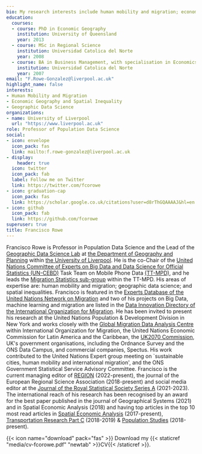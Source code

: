```yaml
---
bio: My research interests include human mobility and migration; economic geography and spatial inequality; geographic data science.
education:
  courses:
  - course: PhD in Economic Geography
    institution: University of Queensland
    year: 2013
  - course: MSc in Regional Science
    institution: Universidad Catolica del Norte
    year: 2008
  - course: BA in Business Management, with specialisation in Economics
    institution: Universidad Catolica del Norte
    year: 2007
email: "F.Rowe-Gonzalez@liverpool.ac.uk"
highlight_name: false
interests:
- Human Mobility and Migration
- Economic Geography and Spatial Inequality
- Geographic Data Science
organizations:
- name: University of Liverpool
  url: "https://www.liverpool.ac.uk"
role: Professor of Population Data Science
social:
- icon: envelope
  icon_pack: fas
  link: mailto:f.rowe-gonzalez@liverpool.ac.uk
- display:
    header: true
  icon: twitter
  icon_pack: fab
  label: Follow me on Twitter
  link: https://twitter.com/fcorowe
- icon: graduation-cap
  icon_pack: fas
  link: https://scholar.google.co.uk/citations?user=d8rThGQAAAAJ&hl=en
- icon: github
  icon_pack: fab
  link: https://github.com/fcorowe
superuser: true
title: Francisco Rowe
---
```


Francisco Rowe is Professor in Population Data Science and the Lead of the [Geographic Data Science Lab](http://geographicdatascience.com) at [the Department of Geography and Planning](http://www.liv.ac.uk/geography-and-planning/) within [the University of Liverpool](https://www.liverpool.ac.uk). He is the co-Chair of the [United Nations Committee of Experts on Big Data and Data Science for Official Statistics (UN-CEBD)](https://unstats.un.org/bigdata/) Task Team on Mobile Phone Data [(TT-MPD)](https://unstats.un.org/bigdata/task-teams/mobile-phone/index.cshtml), and he leads the [Migration Statistics sub-group](https://unstats.un.org/wiki/display/MPDMS) within the TT-MPD. His areas of expertise are: human mobility and migration; geographic data science; and spatial inequalities. Francisco is featured in the [Experts Database of the United Nations Network on Migration](https://migrationnetwork.un.org/hub/experts-database) and two of his projects on Big Data, machine learning and migration are listed in the [Data Innovation Directory of the International Organization for Migration](https://www.migrationdataportal.org/data-innovation). He has been invited to present his research at the United Nations Population & Development Division in New York and works closely with the [Global Migration Data Analysis Centre](https://gmdac.iom.int) within International Organization for Migration, the United Nations Economic Commission for Latin America and the Caribbean, the [UK2070 Commission](http://uk2070.org.uk), UK's government organisations, including the Ordnance Survey and the ONS Data Campus, and commercial companies, Spectus. His work contributed to the United Nations Expert group meeting on \`sustainable cities, human mobility and international migration', and the ONS Government Statistical Service Advisory Committee. Francisco is the current managing editor of [REGION](https://openjournals.wu.ac.at/ojs/index.php/region/) (2022-present), the journal of the European Regional Science Association (2018-present) and social media editor at the [Journal of the Royal Statistical Society Series A](https://rss.onlinelibrary.wiley.com/journal/1467985x) (2021-2023). The international reach of his research has been recognised by an award for the best paper published in the journal of Geographical Systems (2021) and in Spatial Economic Analysis (2018) and having top articles in the top 10 most read articles in [Spatial Economic Analysis](https://doi.org/10.1080/17421772.2017.1273541) (2017-present), [Transportation Research Part C](https://doi.org/10.1016/j.trc.2017.11.005) (2018-2019) & [Population Studies](https://doi.org/10.1080/00324728.2017.1416155) (2018-present).

{{< icon name="download" pack="fas" >}} Download my {{< staticref "media/cv-fcorowe.pdf" "newtab" >}}CV{{< /staticref >}}.
